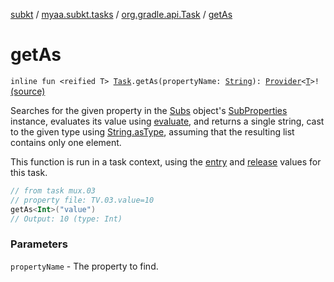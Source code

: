 [subkt](../../index.md) / [myaa.subkt.tasks](../index.md) / [org.gradle.api.Task](index.md) / [getAs](./get-as.md)

# getAs

`inline fun <reified T> `[`Task`](https://docs.gradle.org/current/javadoc/org/gradle/api/Task.html)`.getAs(propertyName: `[`String`](https://kotlinlang.org/api/latest/jvm/stdlib/kotlin/-string/index.html)`): `[`Provider`](https://docs.gradle.org/current/javadoc/org/gradle/api/provider/Provider.html)`<`[`T`](get-as.md#T)`>!` [(source)](https://github.com/Myaamori/SubKt/blob/master/src/main/kotlin/myaa/subkt/tasks/plugin.kt#L282)

Searches for the given property in the [Subs](../-subs/index.md) object's [SubProperties](../-sub-properties/index.md) instance,
evaluates its value using [evaluate](evaluate.md), and returns a single string, cast to
the given type using [String.asType](../kotlin.-string/as-type.md), assuming that the resulting list
contains only one element.

This function is run in a task context, using the [entry](entry.md) and [release](release.md) values for this task.

``` kotlin
// from task mux.03
// property file: TV.03.value=10
getAs<Int>("value")
// Output: 10 (type: Int)
```

### Parameters

`propertyName` - The property to find.